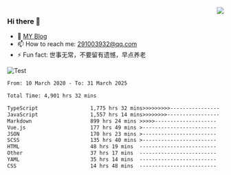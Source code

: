 <img align='right' src='https://github-readme-stats.vercel.app/api?username=niaogege&show_icons=true&theme=radical'/>

### Hi there 👋

- 🌱 [MY Blog](https://bythewayer.com/)
- 📫 How to reach me: 291003932@qq.com
- ⚡ Fun fact:  世事无常，不要留有遗憾，早点养老

![Test](https://github-readme-stats.vercel.app/api/top-langs/?username=niaogege&layout=compact)

<!--START_SECTION:waka-->

```txt
From: 10 March 2020 - To: 31 March 2025

Total Time: 4,901 hrs 32 mins

TypeScript                 1,775 hrs 32 mins>>>>>>>>>----------------   36.22 %
JavaScript                 1,557 hrs 14 mins>>>>>>>>-----------------   31.77 %
Markdown                   899 hrs 24 mins >>>>>--------------------   18.35 %
Vue.js                     177 hrs 49 mins >------------------------   03.63 %
JSON                       170 hrs 23 mins >------------------------   03.48 %
SCSS                       135 hrs 40 mins >------------------------   02.77 %
HTML                       48 hrs 19 mins  -------------------------   00.99 %
Other                      37 hrs 17 mins  -------------------------   00.76 %
YAML                       35 hrs 14 mins  -------------------------   00.72 %
CSS                        14 hrs 48 mins  -------------------------   00.30 %
```

<!--END_SECTION:waka-->
